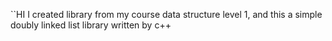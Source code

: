 ``HI
I created library from my course data structure level 1, and this a simple doubly linked list library written by c++
